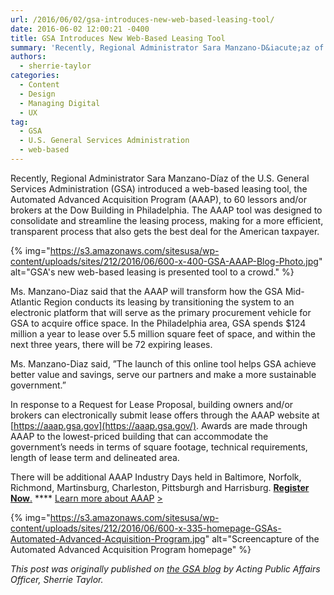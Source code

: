 ```yaml
---
url: /2016/06/02/gsa-introduces-new-web-based-leasing-tool/
date: 2016-06-02 12:00:21 -0400
title: GSA Introduces New Web-Based Leasing Tool
summary: 'Recently, Regional Administrator Sara Manzano-D&iacute;az of the U.S. General Services Administration (GSA) introduced a web-based leasing tool, the Automated Advanced Acquisition Program (AAAP), to 60 lessors and/or brokers at the Dow Building in Philadelphia. The AAAP tool was designed to consolidate and streamline the leasing process, making for a more efficient, transparent process that also'
authors:
  - sherrie-taylor
categories:
  - Content
  - Design
  - Managing Digital
  - UX
tag:
  - GSA
  - U.S. General Services Administration
  - web-based
---
```


Recently, Regional Administrator Sara Manzano-Díaz of the U.S. General Services Administration (GSA) introduced a web-based leasing tool, the Automated Advanced Acquisition Program (AAAP), to 60 lessors and/or brokers at the Dow Building in Philadelphia. The AAAP tool was designed to consolidate and streamline the leasing process, making for a more efficient, transparent process that also gets the best deal for the American taxpayer.

{% img="https://s3.amazonaws.com/sitesusa/wp-content/uploads/sites/212/2016/06/600-x-400-GSA-AAAP-Blog-Photo.jpg" alt="GSA's new web-based leasing is presented tool to a crowd." %}

Ms. Manzano-Diaz said that the AAAP will transform how the GSA Mid-Atlantic Region conducts its leasing by transitioning the system to an electronic platform that will serve as the primary procurement vehicle for GSA  to acquire office space.  In the Philadelphia area, GSA spends $124 million a year to lease over 5.5 million square feet of space, and within the next three years, there will be 72 expiring leases.

Ms. Manzano-Diaz said, ”The launch of this online tool helps GSA achieve better value and savings, serve our partners and make a more sustainable government.”

In response to a Request for Lease Proposal, building owners and/or brokers can electronically submit lease offers through the AAAP website at [https://aaap.gsa.gov](https://aaap.gsa.gov/). Awards are made through AAAP to the lowest-priced building that can accommodate the government’s needs in terms of square footage, technical requirements, length of lease term and delineated area.

There will be additional AAAP Industry Days held in Baltimore, Norfolk, Richmond, Martinsburg, Charleston, Pittsburgh and Harrisburg. [**Register Now**.](https://docs.google.com/a/gsa.gov/forms/d/1SZS9cgmhxiCYen1ybe95gG4wl94kA9mSQANLMb8OGIU/viewform?c=0&w=1) **** [Learn more about AAAP](http://www.gsa.gov/portal/content/168395) [>](http://www.gsa.gov/portal/content/168395)

{% img="https://s3.amazonaws.com/sitesusa/wp-content/uploads/sites/212/2016/06/600-x-335-homepage-GSAs-Automated-Advanced-Acquisition-Program.jpg" alt="Screencapture of the Automated Advanced Acquisition Program homepage" %}

_This post was originally published on [the GSA blog](http://gsablogs.gsa.gov/) by Acting Public Affairs Officer, Sherrie Taylor._